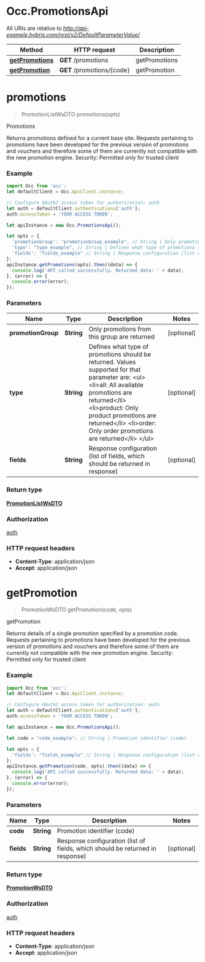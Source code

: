# Occ.PromotionsApi

All URIs are relative to *http://api-example.hybris.com/rest/v2/DefaultParameterValue/*

Method | HTTP request | Description
------------- | ------------- | -------------
[**getPromotions**](PromotionsApi.md#getPromotions) | **GET** /promotions | getPromotions
[**getPromotion**](PromotionsApi.md#getPromotion) | **GET** /promotions/{code} | getPromotion


<a name="promotions"></a>
# **promotions**
> PromotionListWsDTO promotions(opts)

Promotions

Returns promotions defined for a current base site. Requests pertaining to promotions have been developed for the previous version of promotions and vouchers and therefore some of them are currently not compatible with the new promotion engine.  Security: Permitted only for trusted client 

### Example
```javascript
import Occ from 'occ';
let defaultClient = Occ.ApiClient.instance;

// Configure OAuth2 access token for authorization: auth
let auth = defaultClient.authentications['auth'];
auth.accessToken = 'YOUR ACCESS TOKEN';

let apiInstance = new Occ.PromotionsApi();

let opts = { 
  'promotionGroup': "promotionGroup_example", // String | Only promotions from this group are returned
  'type': "type_example", // String | Defines what type of promotions should be returned. Values supported for that parameter are: <ul> <li>all: All available promotions are returned</li> <li>product: Only product promotions are returned</li> <li>order: Only order promotions are returned</li> </ul>
  'fields': "fields_example" // String | Response configuration (list of fields, which should be returned in response)
};
apiInstance.getPromotions(opts).then((data) => {
  console.log('API called successfully. Returned data: ' + data);
}, (error) => {
  console.error(error);
});

```

### Parameters

Name | Type | Description  | Notes
------------- | ------------- | ------------- | -------------
 **promotionGroup** | **String**| Only promotions from this group are returned | [optional] 
 **type** | **String**| Defines what type of promotions should be returned. Values supported for that parameter are: &lt;ul&gt; &lt;li&gt;all: All available promotions are returned&lt;/li&gt; &lt;li&gt;product: Only product promotions are returned&lt;/li&gt; &lt;li&gt;order: Only order promotions are returned&lt;/li&gt; &lt;/ul&gt; | [optional] 
 **fields** | **String**| Response configuration (list of fields, which should be returned in response) | [optional] 

### Return type

[**PromotionListWsDTO**](PromotionListWsDTO.md)

### Authorization

[auth](../README.md#auth)

### HTTP request headers

 - **Content-Type**: application/json
 - **Accept**: application/json

<a name="getPromotion"></a>
# **getPromotion**
> PromotionWsDTO getPromotion(code, opts)

getPromotion

Returns details of a single promotion specified by a promotion code. Requests pertaining to promotions have been developed for the previous version of promotions and vouchers and therefore some of them are currently not compatible with the new promotion engine.  Security: Permitted only for trusted client 

### Example
```javascript
import Occ from 'occ';
let defaultClient = Occ.ApiClient.instance;

// Configure OAuth2 access token for authorization: auth
let auth = defaultClient.authentications['auth'];
auth.accessToken = 'YOUR ACCESS TOKEN';

let apiInstance = new Occ.PromotionsApi();

let code = "code_example"; // String | Promotion identifier (code)

let opts = { 
  'fields': "fields_example" // String | Response configuration (list of fields, which should be returned in response)
};
apiInstance.getPromotion(code, opts).then((data) => {
  console.log('API called successfully. Returned data: ' + data);
}, (error) => {
  console.error(error);
});

```

### Parameters

Name | Type | Description  | Notes
------------- | ------------- | ------------- | -------------
 **code** | **String**| Promotion identifier (code) | 
 **fields** | **String**| Response configuration (list of fields, which should be returned in response) | [optional] 

### Return type

[**PromotionWsDTO**](PromotionWsDTO.md)

### Authorization

[auth](../README.md#auth)

### HTTP request headers

 - **Content-Type**: application/json
 - **Accept**: application/json

